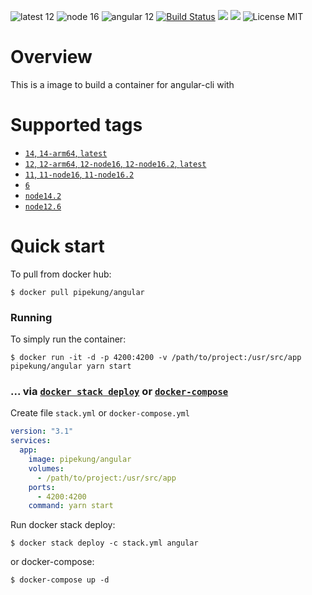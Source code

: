 ![latest 12](https://img.shields.io/badge/latest-12-brightgreen.svg?style=flat)
![node 16](https://img.shields.io/badge/node-16.2-darkgreen.svg) ![angular 12](https://img.shields.io/badge/angular-12-red.svg) [![Build Status](https://travis-ci.org/Pipekung/docker-angular.svg?branch=master)](https://travis-ci.org/Pipekung/docker-angular) [![](https://img.shields.io/docker/stars/pipekung/angular.svg)](https://hub.docker.com/r/pipekung/angular 'DockerHub') [![](https://img.shields.io/docker/pulls/pipekung/angular.svg)](https://hub.docker.com/r/pipekung/angular 'DockerHub') ![License MIT](https://img.shields.io/badge/license-MIT-blue.svg)

# Overview

This is a image to build a container for angular-cli with

# Supported tags

- [`14`, `14-arm64`, `latest`]()
- [`12`, `12-arm64`, `12-node16`, `12-node16.2`, `latest`]()
- [`11`, `11-node16`, `11-node16.2`]()
- [`6`]()
- [`node14.2`]()
- [`node12.6`]()

# Quick start

To pull from docker hub:

```console
$ docker pull pipekung/angular
```

### Running

To simply run the container:

```console
$ docker run -it -d -p 4200:4200 -v /path/to/project:/usr/src/app pipekung/angular yarn start
```

### ... via [`docker stack deploy`](https://docs.docker.com/engine/reference/commandline/stack_deploy/) or [`docker-compose`](https://github.com/docker/compose)

Create file `stack.yml` or `docker-compose.yml`

``` yml
version: "3.1"
services:
  app:
    image: pipekung/angular
    volumes:
      - /path/to/project:/usr/src/app
    ports:
      - 4200:4200
    command: yarn start
```

Run docker stack deploy:

```console
$ docker stack deploy -c stack.yml angular
```

or docker-compose:

```console
$ docker-compose up -d
```